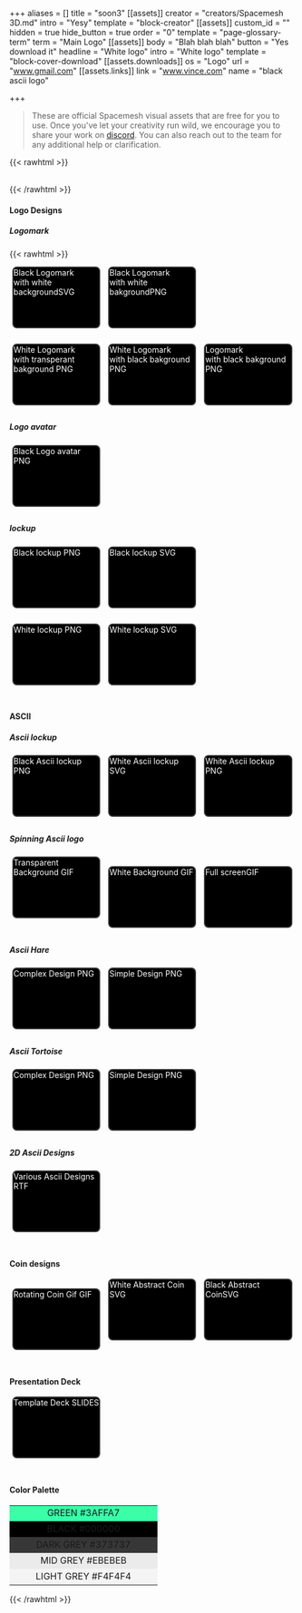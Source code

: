+++
aliases = []
title = "soon3"
[[assets]]
creator = "creators/Spacemesh 3D.md"
intro = "Yesy"
template = "block-creator"
[[assets]]
custom_id = ""
hidden = true
hide_button = true
order = "0"
template = "page-glossary-term"
term = "Main Logo"
[[assets]]
body = "Blah blah blah"
button = "Yes download it"
headline = "White logo"
intro = "White logo"
template = "block-cover-download"
[[assets.downloads]]
os = "Logo"
url = "www.gmail.com"
[[assets.links]]
link = "www.vince.com"
name = "black ascii logo"

+++
> These are official Spacemesh visual assets that are free for you to use. Once you've let your creativity run wild, we encourage you to share your work on [discord](https://chat.spacemesh.io). You can also reach out to the team for any additional help or clarification.

{{< rawhtml >}}

<head>
<style>

.appbuttons {
width: 100%;
text-align: center;
padding-bottom: 10px;
}
.appbutton {
margin: 0px 1% 10px 1%;
\-moz-border-radius:8px;
\-webkit-border-radius:8px;
border-radius:8px;
display:inline-block;
cursor:pointer;
text-decoration:none;
border:2px solid #3b3b3b;
height: 105px;
width: 30%;
transition: all 0.5s ease;
background-color: #000000;
color: #fff;
position: relative;
}

.appbutton span {
position: absolute;
top: 12px;
right: 12px;
font-style: normal;
font-size: 11px;
font-family: Arial, Helvetica, sans-serif;
color: #EBEBEB;
opacity:1;
}
.appbutton span em {
font-size: 13px;
position: relative;
font-style: normal;
top: 2px;
}
.appbutton span strong {
font-size: 8px;
position: relative;
font-style: normal;
top: -2px;
left: -2px;
color: #999;
}
.appbutton:active {
position:relative;
top:1px;
}
.logomark {
background-image: url(https://spacemesh.io/images/logo.svg);
background-position: 8px 8px;
background-repeat: no-repeat;
vertical-align: middle;
}
.amazon {
background-image: url(https://spacemesh.io/images/logo.svg);
background-position: 8px 8px;
background-repeat: no-repeat;
}
.google {
background-image: url(https://spacemesh.io/images/logo.svg);
background-position: 8px 8px;
background-repeat: no-repeat;
}
.avatar {
background-image: url(https://i.ibb.co/ZgwgNJJ/medium-black-avatar-icon.png);
background-position: 8px 8px;
background-repeat: no-repeat;
}
.lockup {
background-image: url(https://i.ibb.co/F7RNSKp/Spacemesh-Lockup-White.png);
background-position: 38x 98px;
background-repeat: no-repeat;
background-size: 120px;
}
.ascii {
background-image: url(https://i.ibb.co/wSh2hC8/Ascii-Lockup-White.png);
background-position: 8px 38px;
background-repeat: no-repeat;
background-size: 150px;
}
.ascii-more {
background-image: url(https://i.ibb.co/wSh2hC8/Ascii-Lockup-White.png);
background-position: 8px 38px;
background-repeat: no-repeat;
background-size: 150px;
}
.gif {
background-image: url(https://i.ibb.co/cTT60XD/transparentbg.gif);
background-position: 8px 8px;
background-repeat: no-repeat;
background-size: 150px;
}
.coin {
background-image: url(https://i.ibb.co/1rvq4Xk/SPACEMESH-COIN.gif);
background-position: 8px 8px;
background-repeat: no-repeat;
background-size: 150px;
}
.coin-abstract {
background-image: url(https://i.ibb.co/M5nfGC6/spacemesh-coin-white-PNG.png);
background-position: 8px 8px;
background-repeat: no-repeat;
background-size: 150px;
}
.hare {
background-image: url(https://i.ibb.co/r3nfqCX/Hare-Low-white.png);
background-position: 38px 38px;
background-repeat: no-repeat;
background-size: 150px;
}
.comp-hare {
background-image: url(https://i.ibb.co/rsF4ChJ/Hare-High-white.png);
background-position: 38px 38px;
background-repeat: no-repeat;
background-size: 150px;
}
.tortoise {
background-image: url(https://i.ibb.co/hVCqSPZ/Tortoise-low-white.png);
background-position: 38x 98px;
background-repeat: no-repeat;
background-size: 150px;
}
.comp-tortoise {
background-image: url(https://i.ibb.co/X2x8kSj/Tortoise-High-white.png);
background-position: 38x 98px;
background-repeat: no-repeat;
background-size: 150px;
}
.deck {
background-image: url(https://i.ibb.co/9vL4YK7/Screen-Shot-2021-11-10-at-13-37-20.png);
background-position: 8px 8px;
background-repeat: no-repeat;
background-size: 150px;
}

@media screen and (max-width :675px) {
.appbutton {
height: 85px;
width: 96%;
}
}

</style>
</head><br>
{{< /rawhtml >}}

#### Logo Designs
##### Logomark

{{< rawhtml >}} <div class="appbuttons"> <a href="https://spacemesh.io/uploads/logo-black_2021-07-06.svg" class="appbutton logomark" target="_blank">Black Logomark<br>with white background<span>SVG</span></a>
<a href="https://drive.google.com/file/d/15fTlwUv_4rpICAKvNf--COr_nLrZkwZm/view" class="appbutton logomark" target="_blank">Black Logomark<br>with white bakground<span>PNG</span></a>
<br><br>
<a href="https://drive.google.com/file/d/16ZSRW_WWETjevAlyGQMydihltaW2i4zB/view?usp=sharing" class="appbutton logomark" target="_blank">
White Logomark <br>with transperant bakground <span>PNG</span></a>
<a href="https://drive.google.com/file/d/1qWjAYhX5Qi0k5XBURcYcL9r6PNCy-3vC/view?usp=sharing" class="appbutton logomark" target="_blank">
White Logomark <br>with black bakground <span>PNG</span></a>
<a href="https://drive.google.com/file/d/1qWjAYhX5Qi0k5XBURcYcL9r6PNCy-3vC/view?usp=sharing" class="appbutton logomark" target="_blank">
Logomark <br>with black bakground <span>PNG</span></a></div>
<h5>Logo avatar</h5>
<div class="appbuttons">
<a href="https://drive.google.com/file/d/1Ngb7h1ym0FS_ygmX5wDe2d-KltmDZUSR/view?usp=sharing" class="appbutton avatar" target="_blank"> Black Logo avatar <span>PNG</span></a>
</div>

<h5>lockup</h5>
<div class="appbuttons">
<a href="https://drive.google.com/file/d/1ZllFfUzad5Pyj7dzwCbhbWwksog8WVSf/view?usp=sharing" class="appbutton lockup" target="_blank"> Black lockup <span>PNG</span></a>
<a href="https://drive.google.com/file/d/1N7vgdZ7ppTIlUiSIYol_3eWj_Zh4x0vO/view?usp=sharing" class="appbutton lockup" target="_blank"> Black lockup <span>SVG</span></a>
<br><br>
<a href="https://drive.google.com/file/d/13Jldr4Z3XnFAdxDEMPYTtmUOURVvKju0/view?usp=sharing" class="appbutton lockup" target="_blank"> White lockup <span>PNG</span></a>
<a href="https://drive.google.com/file/d/14g_O93KR9M1kroORSBJ1TjAyXlO1zgAO/view?usp=sharing" class="appbutton lockup" target="_blank"> White lockup <span>SVG</span></a>
</div>

<br>

<h4>ASCII</h4>
<h5>Ascii lockup</h5>
<div class="appbuttons">
<a href="https://drive.google.com/file/d/1_7Ct80FzMFT7hoi2yn9QVB2hNhEaew1n/view?usp=sharing" class="appbutton ascii" target="_blank"> Black Ascii lockup <span>PNG</span></a>
<a href="https://drive.google.com/file/d/1DDYjLNGRaDrFXreHsUrlrsAuGnau-vSG/view?usp=sharing" class="appbutton ascii" target="_blank"> White Ascii lockup <span>SVG</span></a>
<a href="https://drive.google.com/file/d/1XQEYFVZvwPgpZEN__PTXzy1K4vOJmUyZ/view?usp=sharing" class="appbutton ascii" target="_blank"> White Ascii lockup <span>PNG</span></a>
</div>
<h5>Spinning Ascii logo</h5>
<div class="appbuttons">
<a href="https://drive.google.com/file/d/1UVKJZUnUVZtkMXJW65SiyRCmspo19ZGP/view?usp=sharing" class="appbutton gif" target="_blank"> Transparent Background <span>GIF</span></a>
<a href="https://drive.google.com/file/d/1qe0h6uEHaJ64iGTMDjXCwbiLHhmmMz0a/view?usp=sharing" class="appbutton gif" target="_blank"> White Background <span>GIF</span></a>
<a href="https://drive.google.com/file/d/1s1mqFm2egAnz1eZJw9f-xlb6PuS80aYI/view?usp=sharing" class="appbutton gif" target="_blank"> Full screen<span>GIF</span></a>
</div>
<h5>Ascii Hare</h5>
<div class="appbuttons">
<a href="https://drive.google.com/file/d/1_Iey8pLf9DwLcNjISD3CUKwwi4I_BjV9/view?usp=sharing" class="appbutton comp-hare" target="_blank"> Complex Design <span>PNG</span></a>
<a href="https://drive.google.com/file/d/1oEhea8uIVAf8HH-IIfq8OfOReC6zr53y/view?usp=sharing" class="appbutton hare" target="_blank"> Simple Design <span>PNG</span></a>
</div>
<h5>Ascii Tortoise</h5>
<div class="appbuttons">
<a href="https://drive.google.com/file/d/1-QyJ1UEAm9iGD493UXkX7f_Xv9HzT4ZH/view?usp=sharing" class="appbutton comp-tortoise" target="_blank"> Complex Design <span>PNG</span></a>
<a href="https://drive.google.com/file/d/1iQERzwNgrL2pFsz_F-riI1wti_PeLH__/view?usp=sharing" class="appbutton tortoise" target="_blank"> Simple Design <span>PNG</span></a>
</div>
<h5>2D Ascii Designs</h5>
<div class="appbuttons">
<a href="https://drive.google.com/file/d/1-nPfqDec8AqSjDtJD98TjH9Vn2L_VjP8/view" class="appbutton ascii-more" target="_blank"> Various Ascii Designs <span>RTF</span></a>
</div>

<br>

<h4>Coin designs</h4>
<div class="appbuttons">
<a href="https://drive.google.com/file/d/1aDpy8tGT7Y3J8tPBby4v_vWB7P46Dwlu/view" class="appbutton coin" target="_blank"> Rotating Coin Gif <span>GIF</span></a>
<a href="https://drive.google.com/file/d/1_b1vXZLFNlK2B4mVGQAr7rmnD3dhdqlc/view" class="appbutton coin-abstract" target="_blank"> White Abstract Coin <span>SVG</span></a>  
<a href="https://drive.google.com/file/d/1eTlY3OcGRZCTeNFXTGS9fvO3kn-FvFQ8/view" class="appbutton coin-abstract" target="_blank"> Black Abstract Coin<span>SVG</span></a>
</div>

<br>

<h4>Presentation Deck</h4>
<div class="appbuttons">
<a href="https://docs.google.com/presentation/d/1ZGr_ajIRWR0m2LBsWYCUBBGi7UffZFeQ/edit?usp=sharing&ouid=106024399015104119940&rtpof=true&sd=true" class="appbutton deck" target="_blank"> Template Deck <span>SLIDES</span></a>
</div>

<br>

<h4>Color Palette</h4>

<div class="appbuttons">
<table>
<tbody>
<tr style="height: 28px;">
<td style="width: 239px; height: 28px; background-color: #3affa7; text-align:center">  GREEN #3AFFA7</td>
</tr>
<tr style="height: 28px;">
<td style="background-color: #000000; width: 245px; height: 28px; text-align:center">  BLACK #000000</td>
</tr>
<tr style="height: 28px;">
<td style="background-color: #373737; width: 245px; height: 28px; text-align:center"> DARK GREY #373737</td>
</tr>
<tr style="height: 28px;">
<td style="background-color: #ebebeb; width: 245px; height: 28px; text-align:center"> MID GREY #EBEBEB</td>
</tr>
<tr style="height: 28px;">
<td style="background-color: #f4f4f4; width: 245px; height: 28px; text-align:center"> LIGHT GREY #F4F4F4</td>
</tr>
</tbody>
</table> 
</div>

{{< /rawhtml >}}